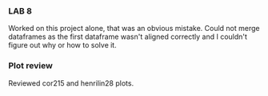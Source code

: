 ### LAB 8
Worked on this project alone, that was an obvious mistake. Could not merge dataframes as the first dataframe wasn't aligned correctly and I couldn't figure out why or how to solve it.

### Plot review
Reviewed cor215 and henrilin28 plots.
